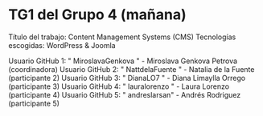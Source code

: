 # TG1 del Grupo 4 (mañana)
Título del trabajo: Content Management Systems (CMS)
Tecnologías escogidas: WordPress & Joomla

Usuario GitHub 1: " MiroslavaGenkova " - Miroslava Genkova Petrova (coordinadora)
Usuario GitHub 2: " NattdelaFuente " - Natalia de la Fuente (participante 2)
Usuario GitHub 3: " DianaLO7 " - Diana Limaylla Orrego (participante 3)
Usuario GitHub 4: " lauralorenzo " - Laura Lorenzo (participante 4)
Usuario GitHub 5: " andreslarsan" - Andrés Rodriguez (participante 5) 

